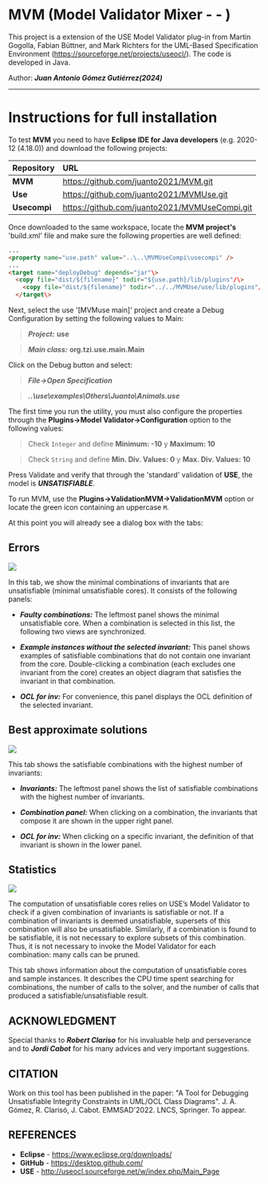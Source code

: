 # MVM (Model Validator Mixer - - )


This project is a extension of the USE Model Validator plug-in from Martin Gogolla, Fabian Büttner, and Mark Richters 
for the UML-Based Specification Environment (https://sourceforge.net/projects/useocl/). The code is developed in Java.

Author: ***Juan Antonio Gómez Gutiérrez(2024)***

----
# Instructions for full installation


To test **MVM** you need to have **Eclipse IDE for Java developers** (e.g. 2020-12 (4.18.0)) and download the following projects:

|Repository    |URL                                            |
|:-------------|:----------------------------------------------|
|**MVM**   	   |https://github.com/juanto2021/MVM.git          |
|**Use**	     |https://github.com/juanto2021/MVMUse.git     |
|**Usecompi**	 |https://github.com/juanto2021/MVMUseCompi.git|



Once downloaded to the same workspace, locate the **MVM project's** 'build.xml' file  and make sure the following properties are well defined:

```html
...
<property name="use.path" value="..\..\MVMUseCompi\usecompi" />
...
<target name="deployDebug" depends="jar"\>
  <copy file="dist/${filename}" todir="${use.path}/lib/plugins"/\>
    <copy file="dist/${filename}" todir="../../MVMUse/use/lib/plugins"/\>
  </target\>
```

Next, select the use '[MVMuse main]' project and create a Debug Configuration by setting the following values to Main:

>***Project:***    **use**

>***Main class:*** **org.tzi.use.main.Main**


Click on the Debug button and select:

>***File->Open Specification***

>***..\use\examples\Others\Juanto\Animals.use***

The first time you run the utility, you must also configure the properties through the **Plugins->Model Validator->Configuration** option to the following values:
  
>Check `Integer` and define **Minimum: -10** y **Maximum: 10**
  
>Check `String` and define **Min. Div. Values: 0** y **Max. Div. Values: 10**
  
Press Validate and verify that through the 'standard' validation of **USE**, the model is ***UNSATISFIABLE***.
  
To run MVM, use the **Plugins->ValidationMVM->ValidationMVM** option or locate the green icon containing an uppercase `M`.
  
At this point you will already see a dialog box with the tabs:

## Errors 

![](https://github.com/juanto2021/MVM/blob/main/img02.png)
    
In this tab, we show the minimal combinations of invariants that are unsatisfiable (minimal unsatisfiable cores). It consists of the following panels:
  
* ***Faulty combinations:*** The leftmost panel shows the minimal unsatisfiable core. When a combination is selected in this list, the following two views are synchronized.
  
* ***Example instances without the selected invariant:*** This panel shows examples of satisfiable combinations that do not contain one invariant from the core. Double-clicking a combination (each excludes one invariant from the core) creates an object diagram that satisfies the invariant in that combination.
  
* ***OCL for inv:*** For convenience, this panel displays the OCL definition of the selected invariant.
 
## Best approximate solutions 
    
![](https://github.com/juanto2021/MVM/blob/main/img05.png)
    
This tab shows the satisfiable combinations with the highest number of invariants:
  
* ***Invariants:*** The leftmost panel shows the list of satisfiable combinations with the highest number of invariants.
  
* ***Combination panel:*** When clicking on a combination, the invariants that compose it are shown in the upper right panel.
  
* ***OCL for inv:*** When clicking on a specific invariant, the definition of that invariant is shown in the lower panel.
  
## Statistics 

![](https://github.com/juanto2021/MVM/blob/main/img06.png)
    
The computation of unsatisfiable cores relies on USE’s Model Validator to check if a given combination of invariants is satisfiable or not. If a combination of invariants is deemed unsatisfiable, supersets of this combination will also be unsatisfiable. Similarly, if a combination is found to be satisfiable, it is not necessary to explore subsets of this combination. Thus, it is not necessary to invoke the Model Validator for each combination: many calls can be pruned.

  This tab shows information about the computation of unsatisfiable cores and sample instances. It describes the CPU time spent searching for combinations, the number of calls to the solver, and the number of calls that produced a satisfiable/unsatisfiable result.

## ACKNOWLEDGMENT
Special thanks to ***Robert Clariso*** for his invaluable help and perseverance and to ***Jordi Cabot*** for his many advices and very important suggestions.

## CITATION

Work on this tool has been published in the paper: 
"A Tool for Debugging Unsatisfiable Integrity Constraints in UML/OCL Class Diagrams". J. A. Gómez, R. Clarisó, J. Cabot. EMMSAD'2022. LNCS, Springer. To appear.

   
## REFERENCES

* **Eclipse** - https://www.eclipse.org/downloads/
* **GitHub**  - https://desktop.github.com/
* **USE**     - http://useocl.sourceforge.net/w/index.php/Main_Page
